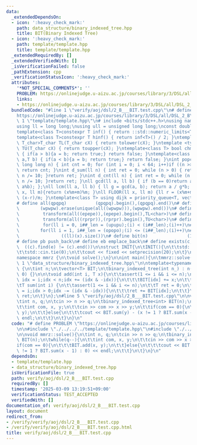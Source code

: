 ```yaml
---
data:
  _extendedDependsOn:
  - icon: ':heavy_check_mark:'
    path: data_structure/binary_indexed_tree.hpp
    title: BIT(Binary Indexed Tree)
  - icon: ':heavy_check_mark:'
    path: template/template.hpp
    title: template/template.hpp
  _extendedRequiredBy: []
  _extendedVerifiedWith: []
  _isVerificationFailed: false
  _pathExtension: cpp
  _verificationStatusIcon: ':heavy_check_mark:'
  attributes:
    '*NOT_SPECIAL_COMMENTS*': ''
    PROBLEM: https://onlinejudge.u-aizu.ac.jp/courses/library/3/DSL/all/DSL_2_B
    links:
    - https://onlinejudge.u-aizu.ac.jp/courses/library/3/DSL/all/DSL_2_B
  bundledCode: "#line 1 \"verify/aoj/dsl/2_B___BIT.test.cpp\"\n# define PROBLEM \"\
    https://onlinejudge.u-aizu.ac.jp/courses/library/3/DSL/all/DSL_2_B\"\n\n#line\
    \ 1 \"template/template.hpp\"\n# include <bits/stdc++.h>\nusing namespace std;\n\
    using ll = long long;\nusing ull = unsigned long long;\nconst double pi = acos(-1);\n\
    template<class T>constexpr T inf() { return ::std::numeric_limits<T>::max(); }\n\
    template<class T>constexpr T hinf() { return inf<T>() / 2; }\ntemplate <typename\
    \ T_char>T_char TL(T_char cX) { return tolower(cX); }\ntemplate <typename T_char>T_char\
    \ TU(T_char cX) { return toupper(cX); }\ntemplate<class T> bool chmin(T& a,T b)\
    \ { if(a > b){a = b; return true;} return false; }\ntemplate<class T> bool chmax(T&\
    \ a,T b) { if(a < b){a = b; return true;} return false; }\nint popcnt(unsigned\
    \ long long n) { int cnt = 0; for (int i = 0; i < 64; i++)if ((n >> i) & 1)cnt++;\
    \ return cnt; }\nint d_sum(ll n) { int ret = 0; while (n > 0) { ret += n % 10;\
    \ n /= 10; }return ret; }\nint d_cnt(ll n) { int ret = 0; while (n > 0) { ret++;\
    \ n /= 10; }return ret; }\nll gcd(ll a, ll b) { if (b == 0)return a; return gcd(b,\
    \ a%b); };\nll lcm(ll a, ll b) { ll g = gcd(a, b); return a / g*b; };\nll MOD(ll\
    \ x, ll m){return (x%m+m)%m; }\nll FLOOR(ll x, ll m) {ll r = (x%m+m)%m; return\
    \ (x-r)/m; }\ntemplate<class T> using dijk = priority_queue<T, vector<T>, greater<T>>;\n\
    # define all(qpqpq)           (qpqpq).begin(),(qpqpq).end()\n# define UNIQUE(wpwpw)\
    \        (wpwpw).erase(unique(all((wpwpw))),(wpwpw).end())\n# define LOWER(epepe)\
    \         transform(all((epepe)),(epepe).begin(),TL<char>)\n# define UPPER(rprpr)\
    \         transform(all((rprpr)),(rprpr).begin(),TU<char>)\n# define rep(i,upupu)\
    \         for(ll i = 0, i##_len = (upupu);(i) < (i##_len);(i)++)\n# define reps(i,opopo)\
    \        for(ll i = 1, i##_len = (opopo);(i) <= (i##_len);(i)++)\n# define len(x)\
    \                ((ll)(x).size())\n# define bit(n)               (1LL << (n))\n\
    # define pb push_back\n# define eb emplace_back\n# define exists(c, e)       \
    \  ((c).find(e) != (c).end())\n\nstruct INIT{\n\tINIT(){\n\t\tstd::ios::sync_with_stdio(false);\n\
    \t\tstd::cin.tie(0);\n\t\tcout << fixed << setprecision(20);\n\t}\n}INIT;\n\n\
    namespace mmrz {\n\tvoid solve();\n}\n\nint main(){\n\tmmrz::solve();\n}\n#line\
    \ 1 \"data_structure/binary_indexed_tree.hpp\"\n\ntemplate<typename T>struct binary_indexed_tree\
    \ {\n\tint n;\n\tvector<T> BIT;\n\tbinary_indexed_tree(int n_) : n(n_ + 1), BIT(n,\
    \ 0) {}\n\n\tvoid add(int i, T x){\n\t\tassert(1 <= i && i <= n);\n\t\tfor(int\
    \ idx = i;idx < n;idx += (idx & -idx)){\n\t\t\tBIT[idx] += x;\n\t\t}\n\t}\n\t\n\
    \tT sum(int i) {\n\t\tassert(1 <= i && i <= n);\n\t\tT ret = 0;\n\t\tfor(int idx\
    \ = i;idx > 0;idx -= (idx & -idx)){\n\t\t\tret += BIT[idx];\n\t\t}\n\t\treturn\
    \ ret;\n\t}\n};\n#line 5 \"verify/aoj/dsl/2_B___BIT.test.cpp\"\n\nvoid mmrz::solve(){\n\
    \tint n, q;\n\tcin >> n >> q;\n\tbinary_indexed_tree<int> BIT(n);\n\twhile(q--){\n\
    \t\tint com, x, y;\n\t\tcin >> com >> x >> y;\n\t\tif(com == 0){\n\t\t\tBIT.add(x,\
    \ y);\n\t\t}else{\n\t\t\tcout << BIT.sum(y) - (x != 1 ? BIT.sum(x - 1) : 0) <<\
    \ endl;\n\t\t}\n\t}\n}\n"
  code: "# define PROBLEM \"https://onlinejudge.u-aizu.ac.jp/courses/library/3/DSL/all/DSL_2_B\"\
    \n\n#include \"./../../../template/template.hpp\"\n#include \"./../../../data_structure/binary_indexed_tree.hpp\"\
    \n\nvoid mmrz::solve(){\n\tint n, q;\n\tcin >> n >> q;\n\tbinary_indexed_tree<int>\
    \ BIT(n);\n\twhile(q--){\n\t\tint com, x, y;\n\t\tcin >> com >> x >> y;\n\t\t\
    if(com == 0){\n\t\t\tBIT.add(x, y);\n\t\t}else{\n\t\t\tcout << BIT.sum(y) - (x\
    \ != 1 ? BIT.sum(x - 1) : 0) << endl;\n\t\t}\n\t}\n}\n"
  dependsOn:
  - template/template.hpp
  - data_structure/binary_indexed_tree.hpp
  isVerificationFile: true
  path: verify/aoj/dsl/2_B___BIT.test.cpp
  requiredBy: []
  timestamp: '2025-03-09 13:19:51+09:00'
  verificationStatus: TEST_ACCEPTED
  verifiedWith: []
documentation_of: verify/aoj/dsl/2_B___BIT.test.cpp
layout: document
redirect_from:
- /verify/verify/aoj/dsl/2_B___BIT.test.cpp
- /verify/verify/aoj/dsl/2_B___BIT.test.cpp.html
title: verify/aoj/dsl/2_B___BIT.test.cpp
---
```

